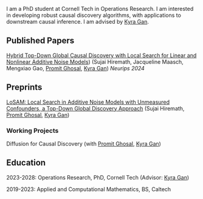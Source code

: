 
<meta name="google-site-verification" content="Wby9p_eTBuhZCnwZryTc8LsCvXkjgZVVj4wgx9D_e90" />

I am a PhD student at Cornell Tech in Operations Research. I am interested in developing robust causal discovery algorithms, with applications to downstream causal inference. I am advised by [Kyra Gan](https://kyra-gan.github.io/). 

## Published Papers

[Hybrid Top-Down Global Causal Discovery with Local Search for Linear and Nonlinear Additive Noise Models](https://openreview.net/pdf?id=xnmm1jThkv)) (Sujai Hiremath, Jacqueline Maasch, Mengxiao Gao, [Promit Ghosal](https://sites.google.com/view/promit-ghosal/home), [Kyra Gan](https://kyra-gan.github.io/))
_Neurips 2024_

## Preprints
[LoSAM: Local Search in Additive Noise Models with Unmeasured Confounders, a Top-Down Global Discovery Approach](https://arxiv.org/abs/2410.11759) (Sujai Hiremath, [Promit Ghosal](https://sites.google.com/view/promit-ghosal/home), [Kyra Gan](https://kyra-gan.github.io/))

### Working Projects

Diffusion for Causal Discovery (with [Promit Ghosal](https://sites.google.com/view/promit-ghosal/home), [Kyra Gan](https://kyra-gan.github.io/))

## Education

2023-2028: Operations Research, PhD, Cornell Tech (Advisor: [Kyra Gan](https://kyra-gan.github.io/))

2019-2023: Applied and Computational Mathematics, BS, Caltech








